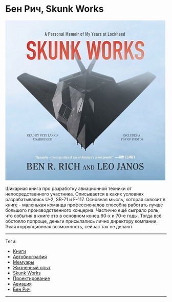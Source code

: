 # Бен Рич, Skunk Works

![cover](Бен%20Рич%20-%20Skunk%20Works.jpg)

Шикарная книга про разработку авиационной техники от непосредственного
участника. Описывается в каких условиях разрабатывались U-2, SR-71 и F-117.
Основная мысль, которая сквозит в книге - маленькая команда профессионалов
способна работать лучше большого производственного концерна. Частично ещё
сыграло роль, что события в книге это в основном конец 60-х и 70-е годы. Тогда
всё обстояло попроще, деньги присылались лично директору компании. Экая
коррупционная возможность, сейчас так не делают.

---

Теги:

- [Книги](../../_tags/книги.md)
- [Автобиография](../../_tags/автобиография.md)
- [Мемуары](../../_tags/мемуары.md)
- [Жизненный опыт](../../_tags/жизненный%20опыт.md)
- [Skunk Works](../../_tags/skunk%20works.md)
- [Проектирование](../../_tags/проектирование.md)
- [Авиация](../../_tags/авиация.md)
- [Бен Рич](../../_tags/бен%20рич.md)

---


